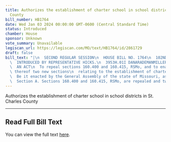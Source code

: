 ```yaml
---
title: Authorizes the establishment of charter school in school districts in St. Charles
  County
bill_number: HB1764
date: Wed Jan 03 2024 00:00:00 GMT-0600 (Central Standard Time)
status: Introduced
chamber: House
sponsor: Unknown
vote_summary: Unavailable
legiscan_url: https://legiscan.com/MO/text/HB1764/id/2861729
draft: false
bill_text: "|\n  SECOND REGULAR SESSION\n  HOUSE BILL NO. 1764\n  102ND GENERAL ASSEMBLY\n\
  \  INTRODUCED BY REPRESENTATIVE HICKS.\n  3953H.01I DANARADEMANMILLER,ChiefClerk\n\
  \  AN ACT\n  To repeal sections 160.400 and 160.415, RSMo, and to enact in lieu\
  \ thereof two new sections\n  relating to the establishment of charter schools.\n\
  \  Be it enacted by the General Assembly of the state of Missouri, as follows:\n\
  \  Section A. Sections 160.400 and 160.415, RSMo, are repealed and two new sections"
---
```

Authorizes the establishment of charter school in school districts in St. Charles County

---

## Read Full Bill Text

You can view the full text [here](https://legiscan.com/MO/text/HB1764/id/2861729).
